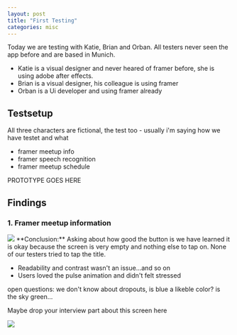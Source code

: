 ```yaml
---
layout: post
title: "First Testing"
categories: misc
---
```


Today we are testing with Katie, Brian and Orban. All testers never seen the app before and are based in Munich.

* Katie is a visual designer and never heared of framer before, she is using adobe after effects.
* Brian is a visual designer, his colleague is using framer
* Orban is a Ui developer and using framer already

## Testsetup

All three characters are fictional, the test too - usually i'm saying how we have testet and what

* framer meetup info
* framer speech recognition
* framer meetup schedule

PROTOTYPE GOES HERE

## Findings 

### 1. Framer meetup information

<img src="https://marieschweiz.github.io/ixd-documentation/materials/Meetupintro.gif" class="imgright"/>
**Conclusion:** Asking about how good the button is we have learned it is okay because the screen is very empty and nothing else to tap on. None of our testers tried to tap the title.

* Readability and contrast wasn't an issue...and so on
* Users loved the pulse animation and didn't felt stressed

open questions: we don't know about dropouts, is blue a likeble color? is the sky green...

Maybe drop your interview part about this screen here

<img src="https://marieschweiz.github.io/ixd-documentation/materials/testing-example.jpg" class="imgfit"/> 